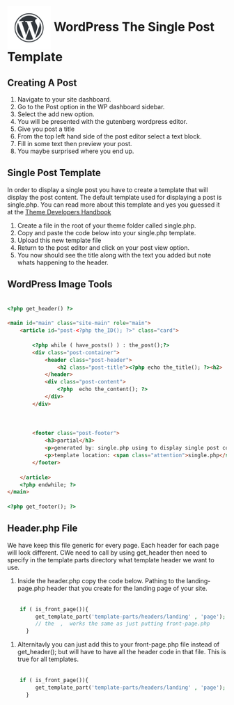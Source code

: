 # <img src="./assets/images/wordpress-water-mark.png" width="100" align="center"> WordPress The Single Post Template

## Creating A Post
1. Navigate to your site dashboard.
1. Go to the Post option in the WP dashboard sidebar.
1. Select the add new option. 
1. You will be presented with the gutenberg wordpress editor.
1. Give you post a title
1. From the top left hand side of the post editor select a text block.
1. Fill in some text then preview your post.
1. You maybe surprised where you end up.



## Single Post Template
In order to display a single post you have to create a template that will display the post content. The default template used for displaying a post is single.php. You can read more about this template and yes you guessed it at the [Theme Developers Handbook](https://developer.wordpress.org/themes/template-files-section/post-template-files/#single-php)

1. Create a file in the root of your theme folder called single.php.
1. Copy and paste the code below into your single.php template.
1. Upload this new template file
1. Return to the post editor and click on your post view option.
1. You now should see the title along with the text you added but note whats happening to the header.

## WordPress Image Tools
```html

<?php get_header() ?>

<main id="main" class="site-main" role="main">
	<article id="post-<?php the_ID(); ?>" class="card">
	
		<?php while ( have_posts() ) : the_post();?>
		<div class="post-container">
		    <header class="post-header">
				<h2 class="post-title"><?php echo the_title(); ?><h2>
			</header>
			<div class="post-content">
				<?php  echo the_content(); ?>
			</div>
		</div>



		<footer class="post-footer">
			<h3>partial</h3>
			<p>generated by: single.php using to display single post content</p>
			<p>template location: <span class="attention">single.php</span></p>
		</footer>

	</article>
	<?php endwhile; ?>
</main>

<?php get_footer(); ?>


```



## Header.php File

We have keep this file generic for every page. Each header for each page will look different. CWe need to call by using get_header then need to specify in the template parts directory what template header we want to use.

1. Inside the header.php copy the code below. Pathing to the landing-page.php header that you create for the landing page of your site. 

```php

	if ( is_front_page()){
		 get_template_part('template-parts/headers/landing' , 'page'); 
		 // the  ,  works the same as just putting front-page.php
      }

```

1. Alternitavly you can just add this to your front-page.php file instead of get_header(); but will have to have all the header code in that file. This is true for all templates.

```php

	if ( is_front_page()){
		 get_template_part('template-parts/headers/landing' , 'page'); 
      }

```


